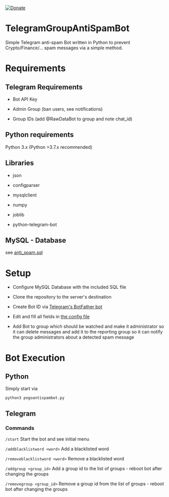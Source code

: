[![Donate](https://img.shields.io/badge/Donate-PayPal-green.svg)](https://www.paypal.com/cgi-bin/webscr?cmd=_s-xclick&hosted_button_id=PW9CERN8VCHHC)

# TelegramGroupAntiSpamBot
Simple Telegram anti-spam Bot written in Python to prevent Crypto/Finance/... spam messages via a simple method.

# Requirements
## Telegram Requirements
- Bot API Key

- Admin Group (ban users, see notifications)

- Group IDs (add @RawDataBot to group and note chat_id)

## Python requirements
Python 3.x
(Python >3.7.x recommended)

## Libraries
- json

- configparser

- mysqlclient

- numpy

- joblib

- python-telegram-bot

## MySQL - Database
see [anti_spam.sql](SQL/anti_spam.sql)

# Setup
- Configure MySQL Database with the included SQL file

- Clone the repository to the server's destination

- Create Bot ID via [Telegram's BotFather bot](https://core.telegram.org/bots#6-botfather)

- Edit and fill all fields in [the config file](python/pogoantispambot.ini) 

- Add Bot to group which should be watched and make it administrator so it can delete messages and add it to the reporting group so it can notify the group administrators about a detected spam message

# Bot Execution
## Python
Simply start via 

`python3 pogoantispambot.py `

## Telegram
### Commands
`/start`  Start the bot and see initial menu

`/addblacklistword <word>`  Add a blacklisted word

`/removeblacklistword <word>`  Remove a blacklisted word

`/addgroup <group_id>`  Add a group id to the list of groups - reboot bot after changing the groups

`/removegroup <group_id>`  Remove a group id from the list of groups - reboot bot after changing the groups
